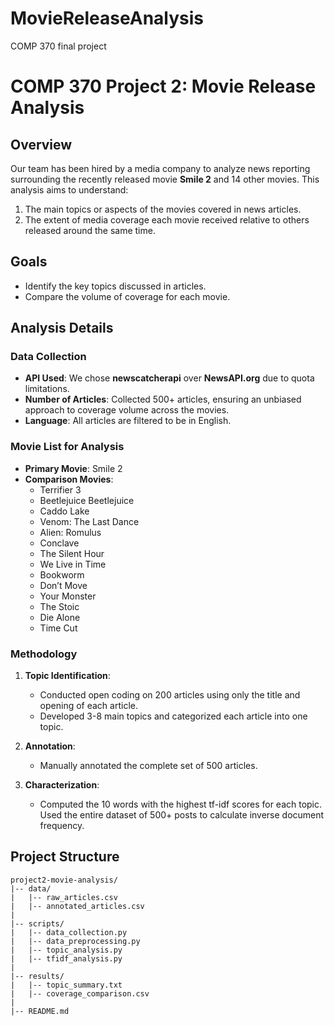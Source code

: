 # MovieReleaseAnalysis
COMP 370 final project
# COMP 370 Project 2: Movie Release Analysis

## Overview
Our team has been hired by a media company to analyze news reporting surrounding the recently released movie **Smile 2** and 14 other movies. This analysis aims to understand:

1. The main topics or aspects of the movies covered in news articles.
2. The extent of media coverage each movie received relative to others released around the same time.

## Goals
- Identify the key topics discussed in articles.
- Compare the volume of coverage for each movie.

## Analysis Details
### Data Collection
- **API Used**: We chose **newscatcherapi** over **NewsAPI.org** due to quota limitations.
- **Number of Articles**: Collected 500+ articles, ensuring an unbiased approach to coverage volume across the movies.
- **Language**: All articles are filtered to be in English.

### Movie List for Analysis
- **Primary Movie**: Smile 2
- **Comparison Movies**:
  - Terrifier 3
  - Beetlejuice Beetlejuice
  - Caddo Lake
  - Venom: The Last Dance
  - Alien: Romulus
  - Conclave
  - The Silent Hour
  - We Live in Time
  - Bookworm
  - Don’t Move
  - Your Monster
  - The Stoic
  - Die Alone
  - Time Cut

### Methodology
1. **Topic Identification**:
   - Conducted open coding on 200 articles using only the title and opening of each article.
   - Developed 3-8 main topics and categorized each article into one topic.

2. **Annotation**:
   - Manually annotated the complete set of 500 articles.

3. **Characterization**:
   - Computed the 10 words with the highest tf-idf scores for each topic. Used the entire dataset of 500+ posts to calculate inverse document frequency.

## Project Structure
```
project2-movie-analysis/
|-- data/
|   |-- raw_articles.csv
|   |-- annotated_articles.csv
|
|-- scripts/
|   |-- data_collection.py
|   |-- data_preprocessing.py
|   |-- topic_analysis.py
|   |-- tfidf_analysis.py
|
|-- results/
|   |-- topic_summary.txt
|   |-- coverage_comparison.csv
|
|-- README.md
```

